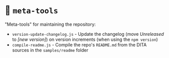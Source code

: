# :file_folder: `meta-tools`
"Meta-tools" for maintaining the repository:

- `version-update-changelog.js` - Update the changelog (move *Unreleased* to *[new version]*) on version increments (when using the `npm version`)
- `compile-readme.js` - Compile the repo's `README.md` from the DITA sources in the `samples/readme` folder

